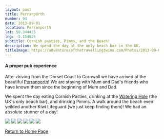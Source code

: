 ```yaml
---
layout: post
title: Perranporth
number: 94
date: 2013-09-01
location: Perranporth
lat: 50.344435
lng: -5.154924
subtitle: Cornish pasties, Pimms, and the Beach!
description: We spend the day at the only beach bar in the UK.
titleImage: https://adventuresofthetravellingtwins.com/Photos/2013-09-01-Perranporth/P1010079.JPG
---
```


<h4>A proper pub experience</h4>

After driving from the Dorset Coast to Cornwall we have arrived at the beautiful <a target="_blank" href="http://www.perranporthinfo.co.uk/">Perranporth</a>! We are staying with Mum and Dad's friends who have known them since the beginning of Mum and Dad.

We spent the day eating Cornish Pasties, drinking at the <a target="_blank" href="http://www.thewateringhole.co.uk/">Watering Hole</a> (the UK's only beach bar), and drinking Pimms. 
A walk around the beach even yeilded another Kiwi Lifeguard (we just keep finding them)!
We had an absolute stunner of a day!

<img src="https://adventuresofthetravellingtwins.com/Photos/2013-09-01-Perranporth/DSC03232.JPG" class="image1">
<img src="https://adventuresofthetravellingtwins.com/Photos/2013-09-01-Perranporth/DSC03238.JPG" class="image1">
<img src="https://adventuresofthetravellingtwins.com/Photos/2013-09-01-Perranporth/P1010060.JPG" class="image1">
<img src="https://adventuresofthetravellingtwins.com/Photos/2013-09-01-Perranporth/P1010062.JPG" class="image1">
<img src="https://adventuresofthetravellingtwins.com/Photos/2013-09-01-Perranporth/DSC03237.JPG" class="image1">
<img src="https://adventuresofthetravellingtwins.com/Photos/2013-09-01-Perranporth/DSC03235.JPG" class="image1">

<a href="https://adventuresofthetravellingtwins.com/">Return to Home Page</a>
